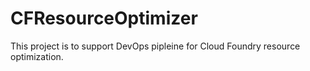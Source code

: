 # CFResourceOptimizer
This project is to support DevOps pipleine for Cloud Foundry resource optimization.

